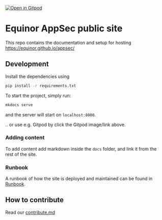 [![Open in Gitpod](https://gitpod.io/button/open-in-gitpod.svg)](https://gitpod.io/#https://github.com/equinor/appsec)

# Equinor AppSec public site

This repo contains the documentation and setup for hosting <https://equinor.github.io/appsec/>

## Development

Install the dependencies using

```bash
pip install -r requirements.txt
```

To start the project, simply run:

```bash
mkdocs serve
```

and the server will start on `localhost:8000`.

.. or use e.g. Gitpod by click the Gitpod image/link above.

### Adding content

To add content add markdown inside the `docs` folder, and link
it from the rest of the site.

### Runbook

A runbook of how the site is deployed and maintained can be found in [Runbook](./runbook.md).

## How to contribute

Read our [contribute.md](CONTRIBUTING.md)
